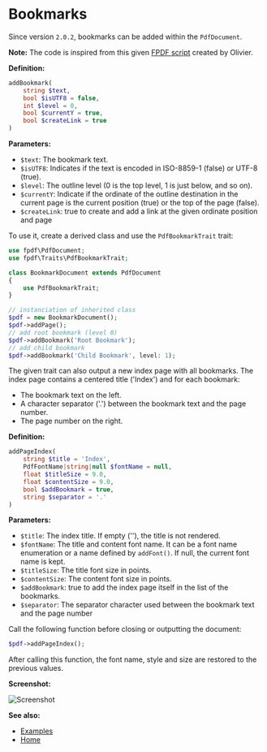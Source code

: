 # Bookmarks

Since version `2.0.2`, bookmarks can be added within the `PdfDocument`.

**Note:** The code is inspired from this given
[FPDF script](http://www.fpdf.org/en/script/script1.php) created by Olivier.

**Definition:**

```php
addBookmark(
    string $text,
    bool $isUTF8 = false,
    int $level = 0,
    bool $currentY = true,
    bool $createLink = true
)
```

**Parameters:**

- `$text`: The bookmark text.
- `$isUTF8`: Indicates if the text is encoded in ISO-8859-1 (false) or
   UTF-8 (true).
- `$level`: The outline level (0 is the top level, 1 is just below, and so on).
- `$currentY`: Indicate if the ordinate of the outline destination in the
  current page is the current position (true) or the top of the page (false).
- `$createLink`: true to create and add a link at the given ordinate position
  and page

To use it, create a derived class and use the `PdfBookmarkTrait` trait:

```php
use fpdf\PdfDocument;
use fpdf\Traits\PdfBookmarkTrait;

class BookmarkDocument extends PdfDocument
{
    use PdfBookmarkTrait;
}

// instanciation of inherited class
$pdf = new BookmarkDocument();
$pdf->addPage();
// add root bookmark (level 0) 
$pdf->addBookmark('Root Bookmark');
// add child bookmark
$pdf->addBookmark('Child Bookmark', level: 1);
```

The given trait can also output a new index page with all bookmarks. The index
page contains a centered title ('Index') and for each bookmark:

- The bookmark text on the left.
- A character separator ('.') between the bookmark text and the page number.
- The page number on the right.

**Definition:**

```php
addPageIndex(
    string $title = 'Index',
    PdfFontName|string|null $fontName = null,
    float $titleSize = 9.0,
    float $contentSize = 9.0,
    bool $addBookmark = true,
    string $separator = '.'
)
```

**Parameters:**

- `$title`: The index title. If empty (''), the title is not rendered.
- `$fontName`: The title and content font name.
  It can be a font name enumeration or a name defined by `addFont()`.
  If null, the current font name is kept.
- `$titleSize`: The title font size in points.
- `$contentSize`: The content font size in points.
- `$addBookmark`: true to add the index page itself in the list of the
  bookmarks.
- `$separator`: The separator character used between the bookmark text and the
  page number

Call the following function before closing or outputting the document:

```php
$pdf->addPageIndex();
```

After calling this function, the font name, style and size are restored to the
previous values.

**Screenshot:**

![Screenshot](images/bookmarks.png)

**See also:**

- [Examples](examples.md)
- [Home](../README.md)

